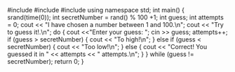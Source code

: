 #include <iostream>
#include <cstdlib>
#include <ctime>
using namespace std;
int main() {
    srand(time(0));
    int secretNumber = rand() % 100 +1;
    int guess;
    int attempts = 0;
    cout << "I have chosen a number between 1 and 100.\n";
    cout << "Try to guess it!.\n";
    do {
        cout <<"Enter your guess: ";
        cin >> guess;
        attempts++;
        if (guess > secretNumber) {
            cout << "To high!\n";
        } else if (guess < secretNumber) {
            cout << "Too low!\n";
        } else {
            cout << "Correct! You guessed it in " << attempts << " attempts.\n";
        }
    } while (guess != secretNumber);
    return 0;
}
